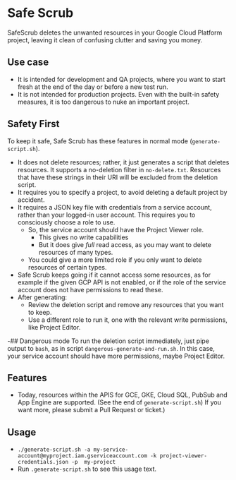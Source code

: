 # Safe Scrub

SafeScrub  deletes the unwanted resources in your Google Cloud Platform project, leaving it clean of confusing clutter and saving you money.

## Use case
- It is intended for development and QA projects, where you want to start fresh at the end of the day or before a new test run.
- It is not intended for production projects. Even with the built-in safety measures, it is too dangerous to nuke an important project.

## Safety First 
To keep it safe, Safe Scrub has these features in normal mode (`generate-script.sh`).
- It does not delete resources; rather, it just  generates a script that deletes resources.
 It supports a no-deletion filter  in `no-delete.txt`. Resources that have these strings in their URI will be excluded from the deletion script.
- It requires you to specify a project, to avoid deleting a default project by accident.
- It requires a JSON key file with credentials from a service account, rather than your logged-in user account. This requires you to consciously choose a role to use.
  - So, the service account should have the Project Viewer role.
    - This gives no  write capabilities  
    - But it does give _full_ read access, as you may want to delete resources of many types.
  - You could give a more limited role if you only want to delete resources of certain types.
- Safe Scrub keeps going if it cannot access some resources, as for example if the given GCP API is not enabled, or if the role of the service account does not have permissions to read these.
- After generating:
   - Review the deletion script and remove any resources that you want to keep.
   - Use a different role to run it, one with the relevant write permissions, like Project Editor.
   
-## Dangerous mode
To run the deletion script immediately, just pipe output to `bash`, as  in script `dangerous-generate-and-run.sh`. 
In this case, your service account should have more permissions, maybe Project Editor.

## Features
- Today, resources within the APIS for GCE, GKE, Cloud SQL, PubSub and App Engine are supported. 
(See the end of `generate-script.sh`) If you want more, please submit a Pull Request or ticket.)

## Usage
- `./generate-script.sh -a my-service-account@myproject.iam.gserviceaccount.com -k project-viewer-credentials.json -p  my-project`
- Run `.generate-script.sh` to see this usage text.
    
